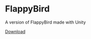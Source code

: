# FlappyBird
A version of FlappyBird made with Unity

[Download](https://github.com/sfiras15/FlappyBird/archive/refs/heads/main.zip)
